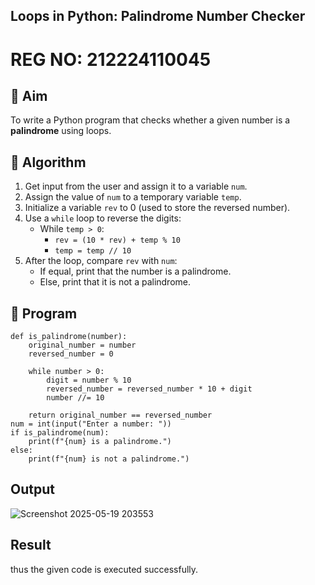 ## Loops in Python: Palindrome Number Checker
# REG NO: 212224110045
## 🎯 Aim
To write a Python program that checks whether a given number is a **palindrome** using loops.

## 🧠 Algorithm
1. Get input from the user and assign it to a variable `num`.
2. Assign the value of `num` to a temporary variable `temp`.
3. Initialize a variable `rev` to 0 (used to store the reversed number).
4. Use a `while` loop to reverse the digits:
   - While `temp > 0`:
     - `rev = (10 * rev) + temp % 10`
     - `temp = temp // 10`
5. After the loop, compare `rev` with `num`:
   - If equal, print that the number is a palindrome.
   - Else, print that it is not a palindrome.

## 🧾 Program
```
def is_palindrome(number):
    original_number = number
    reversed_number = 0

    while number > 0:
        digit = number % 10
        reversed_number = reversed_number * 10 + digit
        number //= 10

    return original_number == reversed_number
num = int(input("Enter a number: "))
if is_palindrome(num):
    print(f"{num} is a palindrome.")
else:
    print(f"{num} is not a palindrome.")
```
## Output

![Screenshot 2025-05-19 203553](https://github.com/user-attachments/assets/048e2e32-0c1a-4631-a695-74f85679baa5)

## Result

thus the given code is executed successfully.
